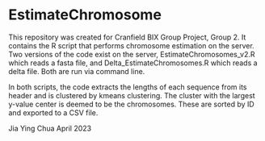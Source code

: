 # EstimateChromosome

This repository was created for Cranfield BIX Group Project, Group 2.
It contains the R script that performs chromosome estimation on the server. 
Two versions of the code exist on the server, EstimateChromosomes_v2.R which reads a fasta file, and Delta_EstimateChromosomes.R which reads a delta file.
Both are run via command line.

In both scripts, the code extracts the lengths of each sequence from its header and is clustered by kmeans clustering.
The cluster with the largest y-value center is deemed to be the chromosomes. These are sorted by ID and exported to a CSV file.

Jia Ying Chua
April 2023
